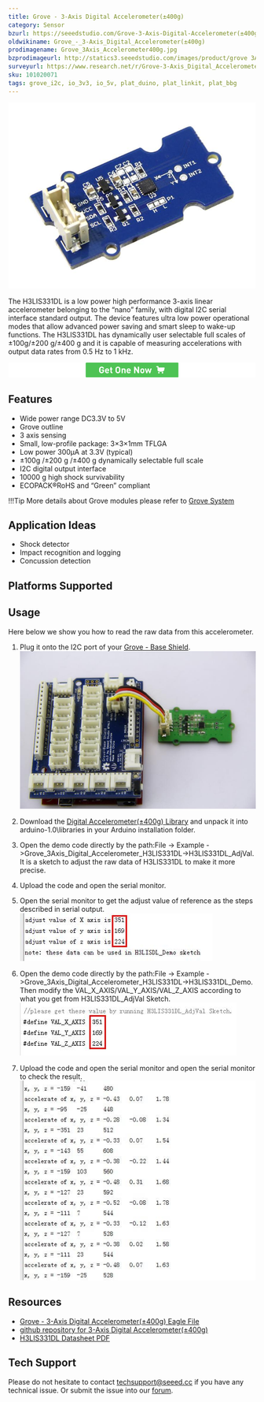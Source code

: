 ```yaml
---
title: Grove - 3-Axis Digital Accelerometer(±400g)
category: Sensor
bzurl: https://seeedstudio.com/Grove-3-Axis-Digital-Accelerometer(±400g)-p-1897.html
oldwikiname: Grove_-_3-Axis_Digital_Accelerometer(±400g)
prodimagename: Grove_3Axis_Accelerometer400g.jpg
bzprodimageurl: http://statics3.seeedstudio.com/images/product/grove 3Axis Accelerometer400g.jpg
surveyurl: https://www.research.net/r/Grove-3-Axis_Digital_Accelerometer-400g
sku: 101020071
tags: grove_i2c, io_3v3, io_5v, plat_duino, plat_linkit, plat_bbg
---
```


![](https://raw.githubusercontent.com/SeeedDocument/Grove-3-Axis_Digital_Accelerometer-400g/master/img/Grove_3Axis_Accelerometer400g.jpg)

The H3LIS331DL is a low power high performance 3-axis linear accelerometer belonging to the “nano” family, with digital I2C serial interface standard output. The device features ultra low power operational modes that allow advanced power saving and smart sleep to wake-up functions. The H3LIS331DL has dynamically user selectable full scales of ±100g/±200 g/±400 g and it is capable of measuring accelerations with output data rates from 0.5 Hz to 1 kHz.

[![](https://raw.githubusercontent.com/SeeedDocument/common/master/Get_One_Now_Banner.png)](https://www.seeedstudio.com/Grove-3-Axis-Digital-Accelerometer(%C2%B1400g)-p-1897.html)

Features
--------

-   Wide power range DC3.3V to 5V
-   Grove outline
-   3 axis sensing
-   Small, low-profile package: 3×3×1mm TFLGA
-   Low power 300µA at 3.3V (typical)
-   ±100g /±200 g /±400 g dynamically selectable full scale
-   I2C digital output interface
-   10000 g high shock survivability
-   ECOPACK®RoHS and “Green” compliant

!!!Tip
    More details about Grove modules please refer to [Grove System](http://wiki.seeed.cc/Grove_System/)

Application Ideas
-----------------

-   Shock detector
-   Impact recognition and logging
-   Concussion detection

Platforms Supported
-------------------

Usage
-----

Here below we show you how to read the raw data from this accelerometer.

1. Plug it onto the I2C port of your [Grove - Base Shield](http://www.seeedstudio.com/depot/grove-base-shield-p-754.html?cPath=132_134).
![](https://raw.githubusercontent.com/SeeedDocument/Grove-3-Axis_Digital_Accelerometer-400g/master/img/Grove-3-Axis_Digital_Accelerometer_connect_BaseBoard.jpg)

2. Download the [Digital Accelerometer(±400g) Library](https://github.com/Seeed-Studio/Grove_3Axis_Digital_Accelerometer_H3LIS331DL) and unpack it into arduino-1.0\\libraries in your Arduino installation folder.

3. Open the demo code directly by the path:File -> Example ->Grove_3Axis_Digital_Accelerometer_H3LIS331DL->H3LIS331DL_AdjVal. It is a sketch to adjust the raw data of H3LIS331DL to make it more precise.

4. Upload the code and open the serial monitor.

5. Open the serial monitor to get the adjust value of reference as the steps described in serial output.
![](https://raw.githubusercontent.com/SeeedDocument/Grove-3-Axis_Digital_Accelerometer-400g/master/img/Adjust_value_of_Accelerometer.jpg)

6. Open the demo code directly by the path:File -> Example ->Grove_3Axis_Digital_Accelerometer_H3LIS331DL->H3LIS331DL_Demo. Then modify the VAL_X_AXIS/VAL_Y_AXIS/VAL_Z_AXIS according to what you get from H3LIS331DL_AdjVal Sketch.
![](https://raw.githubusercontent.com/SeeedDocument/Grove-3-Axis_Digital_Accelerometer-400g/master/img/Redefine_the_VAL_of_Accelerometer.jpg)

7. Upload the code and open the serial monitor and open the serial monitor to check the result.
![](https://raw.githubusercontent.com/SeeedDocument/Grove-3-Axis_Digital_Accelerometer-400g/master/img/Raw_data_of_H3LIS331DL.jpg)

Resources
---------

-   [Grove - 3-Axis Digital Accelerometer(±400g) Eagle File](https://raw.githubusercontent.com/SeeedDocument/Grove-3-Axis_Digital_Accelerometer-400g/master/res/Grove-3-Axis_Digital_Accelerometer-400g-v1.0.zip)
-   [github repository for 3-Axis Digital Accelerometer(±400g)](https://github.com/Seeed-Studio/Grove_3Axis_Digital_Accelerometer_H3LIS331DL)
-   [H3LIS331DL Datasheet PDF](http://www.st.com/web/en/resource/technical/document/datasheet/DM00053090.pdf)
 

<!-- This Markdown file was created from http://www.seeedstudio.com/wiki/Grove_-_3-Axis_Digital_Accelerometer(±400g) -->

## Tech Support
Please do not hesitate to contact [techsupport@seeed.cc](techsupport@seeed.cc) if you have any technical issue. Or submit the issue into our [forum](http://seeedstudio.com/forum/). 